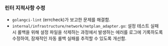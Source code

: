 
### 린터 지적사항 수정
- `golangci-lint` (errcheck)가 보고한 문제를 해결함.
- `internal/infrastructure/network/netplan_adapter.go`: 설정 테스트 실패 시 롤백을 위해 설정 파일을 삭제하는 과정에서 발생하는 에러를 로그에 기록하도록 수정하여, 잠재적인 자동 롤백 실패를 추적할 수 있도록 개선함.
